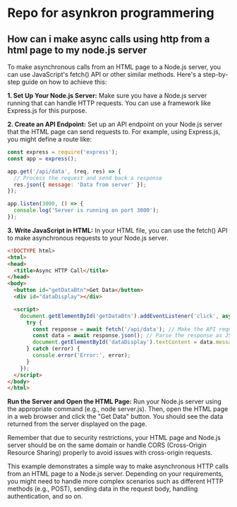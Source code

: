 # Repo for asynkron programmering

## How can i make async calls using http from a html page to my node.js server

To make asynchronous calls from an HTML page to a Node.js server, you can use JavaScript's fetch() API or other similar methods. Here's a step-by-step guide on how to achieve this:

**1. Set Up Your Node.js Server:**
Make sure you have a Node.js server running that can handle HTTP requests. You can use a framework like Express.js for this purpose.

**2. Create an API Endpoint:**
Set up an API endpoint on your Node.js server that the HTML page can send requests to. For example, using Express.js, you might define a route like:

```javascript
const express = require('express');
const app = express();

app.get('/api/data', (req, res) => {
  // Process the request and send back a response
  res.json({ message: 'Data from server' });
});

app.listen(3000, () => {
  console.log('Server is running on port 3000');
});
```

**3. Write JavaScript in HTML:**
In your HTML file, you can use the fetch() API to make asynchronous requests to your Node.js server.

```html
<!DOCTYPE html>
<html>
<head>
  <title>Async HTTP Call</title>
</head>
<body>
  <button id="getDataBtn">Get Data</button>
  <div id="dataDisplay"></div>

  <script>
    document.getElementById('getDataBtn').addEventListener('click', async () => {
      try {
        const response = await fetch('/api/data'); // Make the API request
        const data = await response.json(); // Parse the response as JSON
        document.getElementById('dataDisplay').textContent = data.message;
      } catch (error) {
        console.error('Error:', error);
      }
    });
  </script>
</body>
</html>
```

**Run the Server and Open the HTML Page:**
Run your Node.js server using the appropriate command (e.g., node server.js). Then, open the HTML page in a web browser and click the "Get Data" button. You should see the data returned from the server displayed on the page.

Remember that due to security restrictions, your HTML page and Node.js server should be on the same domain or handle CORS (Cross-Origin Resource Sharing) properly to avoid issues with cross-origin requests.

This example demonstrates a simple way to make asynchronous HTTP calls from an HTML page to a Node.js server. Depending on your requirements, you might need to handle more complex scenarios such as different HTTP methods (e.g., POST), sending data in the request body, handling authentication, and so on.
